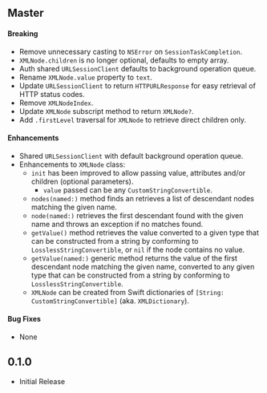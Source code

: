 ## Master

#### Breaking
- Remove unnecessary casting to `NSError` on `SessionTaskCompletion`.
- `XMLNode.children` is no longer optional, defaults to empty array.
- Auth shared `URLSessionClient` defaults to background operation queue.
- Rename `XMLNode.value` property to `text`.
- Update `URLSessionClient` to return `HTTPURLResponse` for easy retrieval of HTTP status codes.
- Remove `XMLNodeIndex`.
- Update `XMLNode` subscript method to return `XMLNode?`.
- Add `.firstLevel` traversal for `XMLNode` to retrieve direct children only.

#### Enhancements
- Shared `URLSessionClient` with default background operation queue.
- Enhancements to `XMLNode` class:
  - `init` has been improved to allow passing value, attributes and/or children (optional parameters).
    - `value` passed can be any `CustomStringConvertible`.
  - `nodes(named:)` method finds an retrieves a list of descendant nodes matching the given name.
  - `node(named:)` retrieves the first descendant found with the given name and throws an exception if no matches found.
  - `getValue()` method retrieves the value converted to a given type that can be constructed from a string by conforming to `LosslessStringConvertible`, or `nil` if the node contains no value.
  - `getValue(named:)` generic method returns the value of the first descendant node matching the given name, converted to any given type that can be constructed from a string by conforming to `LosslessStringConvertible`.
  - `XMLNode` can be created from Swift dictionaries of `[String: CustomStringConvertible]` (aka. `XMLDictionary`).

#### Bug Fixes
- None

## 0.1.0
- Initial Release
